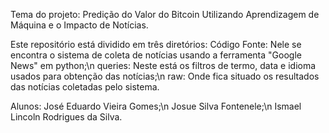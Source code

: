 Tema do projeto: Predição do Valor do Bitcoin Utilizando Aprendizagem de Máquina e o Impacto de Notícias.

Este repositório está dividido em três diretórios:
Código Fonte: Nele se encontra o sistema de coleta de notícias usando a ferramenta "Google News" em python;\n
queries: Neste está os filtros de termo, data e idioma usados para obtenção das notícias;\n
raw: Onde fica situado os resultados das notícias coletadas pelo sistema.

Alunos:
José Eduardo Vieira Gomes;\n
Josue Silva Fontenele;\n
Ismael Lincoln Rodrigues da Silva.
